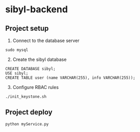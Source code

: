 # sibyl-backend

## Project setup

1. Connect to the database server

```
sudo mysql
```

2. Create the sibyl database

```
CREATE DATABASE sibyl;
USE sibyl;
CREATE TABLE user (name VARCHAR(255), info VARCHAR(255));
```

3. Configure RBAC rules

```
./init_keystone.sh
```

## Project deploy

```
python myService.py
```
